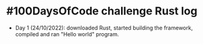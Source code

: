 # #100DaysOfCode challenge Rust log

* Day 1 (24/10/2022): downloaded Rust, started building the framework, compiled and ran "Hello world" program.
